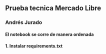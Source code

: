 ## Prueba tecnica Mercado Libre
### Andrés Jurado
#### El notebook se corre de manera ordenada
#### 1. Instalar requirements.txt
